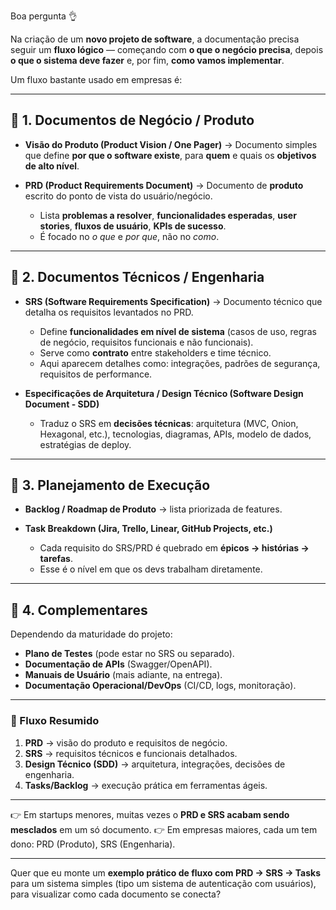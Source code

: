 Boa pergunta 👌

Na criação de um **novo projeto de software**, a documentação precisa seguir um **fluxo lógico** — começando com **o que o negócio precisa**, depois **o que o sistema deve fazer** e, por fim, **como vamos implementar**.

Um fluxo bastante usado em empresas é:

---

## 📄 1. Documentos de Negócio / Produto

* **Visão do Produto (Product Vision / One Pager)** → Documento simples que define **por que o software existe**, para **quem** e quais os **objetivos de alto nível**.
* **PRD (Product Requirements Document)** → Documento de **produto** escrito do ponto de vista do usuário/negócio.

  * Lista **problemas a resolver**, **funcionalidades esperadas**, **user stories**, **fluxos de usuário**, **KPIs de sucesso**.
  * É focado no *o que* e *por que*, não no *como*.

---

## 📄 2. Documentos Técnicos / Engenharia

* **SRS (Software Requirements Specification)** → Documento técnico que detalha os requisitos levantados no PRD.

  * Define **funcionalidades em nível de sistema** (casos de uso, regras de negócio, requisitos funcionais e não funcionais).
  * Serve como **contrato** entre stakeholders e time técnico.
  * Aqui aparecem detalhes como: integrações, padrões de segurança, requisitos de performance.

* **Especificações de Arquitetura / Design Técnico (Software Design Document - SDD)**

  * Traduz o SRS em **decisões técnicas**: arquitetura (MVC, Onion, Hexagonal, etc.), tecnologias, diagramas, APIs, modelo de dados, estratégias de deploy.

---

## 📄 3. Planejamento de Execução

* **Backlog / Roadmap de Produto** → lista priorizada de features.
* **Task Breakdown (Jira, Trello, Linear, GitHub Projects, etc.)**

  * Cada requisito do SRS/PRD é quebrado em **épicos → histórias → tarefas**.
  * Esse é o nível em que os devs trabalham diretamente.

---

## 📄 4. Complementares

Dependendo da maturidade do projeto:

* **Plano de Testes** (pode estar no SRS ou separado).
* **Documentação de APIs** (Swagger/OpenAPI).
* **Manuais de Usuário** (mais adiante, na entrega).
* **Documentação Operacional/DevOps** (CI/CD, logs, monitoração).

---

### 🚀 Fluxo Resumido

1. **PRD** → visão do produto e requisitos de negócio.
2. **SRS** → requisitos técnicos e funcionais detalhados.
3. **Design Técnico (SDD)** → arquitetura, integrações, decisões de engenharia.
4. **Tasks/Backlog** → execução prática em ferramentas ágeis.

---

👉 Em startups menores, muitas vezes o **PRD e SRS acabam sendo mesclados** em um só documento.
👉 Em empresas maiores, cada um tem dono: PRD (Produto), SRS (Engenharia).

---

Quer que eu monte um **exemplo prático de fluxo com PRD → SRS → Tasks** para um sistema simples (tipo um sistema de autenticação com usuários), para visualizar como cada documento se conecta?
